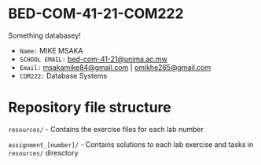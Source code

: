 # BED-COM-41-21-COM222
Something databasey!



- `Name:` MIKE MSAKA
- `SCHOOL EMAIL:` bed-com-41-21@unima.ac.mw
- `Email:` msakamike84@gmail.com | omikhe265@gmail.com
- `COM222:` Database Systems

# Repository file structure
`resources/` - Contains the exercise files for each lab number

`assignment_[number]/` - Contains solutions to each lab exercise and tasks in `resources/` diresctory

